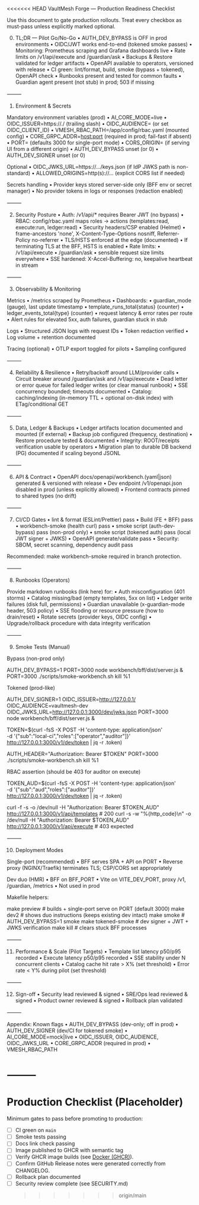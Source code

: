<<<<<<< HEAD
VaultMesh Forge — Production Readiness Checklist

Use this document to gate production rollouts. Treat every checkbox as must-pass unless explicitly marked optional.

0. TL;DR — Pilot Go/No-Go
   • AUTH_DEV_BYPASS is OFF in prod environments
   • OIDC/JWT works end-to-end (tokened smoke passes)
   • Monitoring: Prometheus scraping and Grafana dashboards live
   • Rate limits on /v1/api/execute and /guardian/ask
   • Backups & Restore validated for ledger artifacts
   • OpenAPI available to operators, versioned with release
   • CI green: lint/format, build, smoke (bypass + tokened), OpenAPI check
   • Runbooks present and tested for common faults
   • Guardian agent present (not stub) in prod; 503 if missing

⸻

1. Environment & Secrets

Mandatory environment variables (prod)
• AI_CORE_MODE=live
• OIDC_ISSUER=https://<tenant>.<idp>/ (trailing slash)
• OIDC_AUDIENCE=<api-audience> (or set OIDC_CLIENT_ID)
• VMESH_RBAC_PATH=/app/config/rbac.yaml (mounted config)
• CORE_GRPC_ADDR=<host:port> (required in prod; fail-fast if absent)
• PORT=<svc-port> (defaults 3000 for single-port mode)
• CORS_ORIGIN=<ui-origin> (if serving UI from a different origin)
• AUTH_DEV_BYPASS unset (or 0)
• AUTH_DEV_SIGNER unset (or 0)

Optional
• OIDC_JWKS_URL=https://…/keys.json (if IdP JWKS path is non-standard)
• ALLOWED_ORIGINS=http(s)://… (explicit CORS list if needed)

Secrets handling
• Provider keys stored server-side only (BFF env or secret manager)
• No provider tokens in logs or responses (redaction enabled)

⸻

2. Security Posture
   • Auth: /v1/api/\* requires Bearer JWT (no bypass)
   • RBAC: config/rbac.yaml maps roles → actions (templates:read, execute:run, ledger:read)
   • Security headers/CSP enabled (Helmet)
   • frame-ancestors 'none', X-Content-Type-Options nosniff, Referrer-Policy no-referrer
   • TLS/HSTS enforced at the edge (documented)
   • If terminating TLS at the BFF, HSTS is enabled
   • Rate limits:
   • /v1/api/execute
   • /guardian/ask
   • sensible request size limits everywhere
   • SSE hardened: X-Accel-Buffering: no, keepalive heartbeat in stream

⸻

3. Observability & Monitoring

Metrics
• /metrics scraped by Prometheus
• Dashboards:
• guardian_mode (gauge), last update timestamp
• template_runs_total{status} (counter)
• ledger_events_total{type} (counter)
• request latency & error rates per route
• Alert rules for elevated 5xx, auth failures, guardian stuck in stub

Logs
• Structured JSON logs with request IDs
• Token redaction verified
• Log volume + retention documented

Tracing (optional)
• OTLP export toggled for pilots
• Sampling configured

⸻

4. Reliability & Resilience
   • Retry/backoff around LLM/provider calls
   • Circuit breaker around /guardian/ask and /v1/api/execute
   • Dead letter or error queue for failed ledger writes (or clear manual runbook)
   • SSE concurrency bounded; timeouts documented
   • Catalog: caching/indexing (in-memory TTL + optional on-disk index) with ETag/conditional GET

⸻

5. Data, Ledger & Backups
   • Ledger artifacts location documented and mounted (if external)
   • Backup job configured (frequency, destination)
   • Restore procedure tested & documented
   • Integrity: ROOT/receipts verification usable by operators
   • Migration plan to durable DB backend (PG) documented if scaling beyond JSONL

⸻

6. API & Contract
   • OpenAPI docs/openapi/workbench.(yaml|json) generated & versioned with release
   • Dev endpoint /v1/openapi.json disabled in prod (unless explicitly allowed)
   • Frontend contracts pinned to shared types (no drift)

⸻

7. CI/CD Gates
   • lint & format (ESLint/Prettier) pass
   • Build (FE + BFF) pass
   • workbench-smoke (health curl) pass
   • smoke script (auth-dev-bypass) pass (non-prod only)
   • smoke script (tokened auth) pass (local JWT signer + JWKS)
   • OpenAPI generate/validate pass
   • Security: SBOM, secret scanning, dependency audit pass

Recommended: make workbench-smoke required in branch protection.

⸻

8. Runbooks (Operators)

Provide markdown runbooks (link here) for:
• Auth misconfiguration (401 storms)
• Catalog missing/bad (empty templates, 5xx on list)
• Ledger write failures (disk full, permissions)
• Guardian unavailable (x-guardian-mode header, 503 policy)
• SSE flooding or resource pressure (how to drain/reset)
• Rotate secrets (provider keys, OIDC config)
• Upgrade/rollback procedure with data integrity verification

⸻

9. Smoke Tests (Manual)

Bypass (non-prod only)

AUTH_DEV_BYPASS=1 PORT=3000 node workbench/bff/dist/server.js &
PORT=3000 ./scripts/smoke-workbench.sh
kill %1

Tokened (prod-like)

AUTH_DEV_SIGNER=1 OIDC_ISSUER=http://127.0.0.1/ OIDC_AUDIENCE=vaultmesh-dev \
OIDC_JWKS_URL=http://127.0.0.1:3000/dev/jwks.json PORT=3000 \
node workbench/bff/dist/server.js &

TOKEN=$(curl -fsS -X POST -H 'content-type: application/json' \
 -d '{"sub":"local-ci","roles":["operator","auditor"]}' \
 http://127.0.0.1:3000/v1/dev/token | jq -r .token)

AUTH_HEADER="Authorization: Bearer $TOKEN" PORT=3000 ./scripts/smoke-workbench.sh
kill %1

RBAC assertion (should be 403 for auditor on execute)

TOKEN_AUD=$(curl -fsS -X POST -H 'content-type: application/json' \
 -d '{"sub":"aud","roles":["auditor"]}' \
 http://127.0.0.1:3000/v1/dev/token | jq -r .token)

curl -f -s -o /dev/null -H "Authorization: Bearer $TOKEN_AUD" \
 http://127.0.0.1:3000/v1/api/templates # 200
curl -s -w "%{http_code}\n" -o /dev/null -H "Authorization: Bearer $TOKEN_AUD" \
 http://127.0.0.1:3000/v1/api/execute # 403 expected

⸻

10. Deployment Modes

Single-port (recommended)
• BFF serves SPA + API on PORT
• Reverse proxy (NGINX/Traefik) terminates TLS; CSP/CORS set appropriately

Dev duo (HMR)
• BFF on BFF_PORT
• Vite on VITE_DEV_PORT, proxy /v1, /guardian, /metrics
• Not used in prod

Makefile helpers:

make preview # builds + single-port serve on PORT (default 3000)
make dev2 # shows duo instructions (keeps existing dev intact)
make smoke # AUTH_DEV_BYPASS=1 smoke
make tokened-smoke # dev signer + JWT + JWKS verification
make kill # clears stuck BFF processes

⸻

11. Performance & Scale (Pilot Targets)
    • Template list latency p50/p95 recorded
    • Execute latency p50/p95 recorded
    • SSE stability under N concurrent clients
    • Catalog cache hit rate > X% (set threshold)
    • Error rate < Y% during pilot (set threshold)

⸻

12. Sign-off
    • Security lead reviewed & signed
    • SRE/Ops lead reviewed & signed
    • Product owner reviewed & signed
    • Rollback plan validated

⸻

Appendix: Known flags
• AUTH_DEV_BYPASS (dev-only; off in prod)
• AUTH_DEV_SIGNER (dev/CI for tokened smoke)
• AI_CORE_MODE=mock|live
• OIDC_ISSUER, OIDC_AUDIENCE, OIDC_JWKS_URL
• CORE_GRPC_ADDR (required in prod)
• VMESH_RBAC_PATH

# ⸻

# Production Checklist (Placeholder)

Minimum gates to pass before promoting to production:

- [ ] CI green on `main`
- [ ] Smoke tests passing
- [ ] Docs link check passing
- [ ] Image published to GHCR with semantic tag
- [ ] Verify GHCR image builds (see [Docker (GHCR)](../README.md#-docker-ghcr)).
- [ ] Confirm GitHub Release notes were generated correctly from CHANGELOG.
- [ ] Rollback plan documented
- [ ] Security review complete (see SECURITY.md)
  > > > > > > > origin/main
